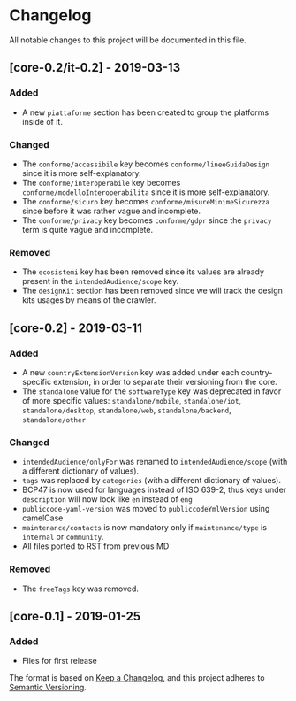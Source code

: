 # Changelog
All notable changes to this project will be documented in this file.

## [core-0.2/it-0.2] - 2019-03-13
### Added
- A new `piattaforme` section has been created to group the platforms inside of
  it.

### Changed
- The `conforme/accessibile` key becomes `conforme/lineeGuidaDesign` since it
  is more self-explanatory.
- The `conforme/interoperabile` key becomes `conforme/modelloInteroperabilita`
  since it is more self-explanatory.
- The `conforme/sicuro` key becomes `conforme/misureMinimeSicurezza` since
  before it was rather vague and incomplete.
- The `conforme/privacy` key becomes `conforme/gdpr` since the `privacy` term
  is quite vague and incomplete.

### Removed
- The `ecosistemi` key has been removed since its values are already present in
  the `intendedAudience/scope` key.
- The `designKit` section has been removed since we will track the design kits
  usages by means of the crawler.

## [core-0.2] - 2019-03-11
### Added
- A new `countryExtensionVersion` key was added under each country-specific extension, in order to separate their versioning from the core.
- The `standalone` value for the `softwareType` key was deprecated in favor of more specific values: `standalone/mobile`, `standalone/iot`, `standalone/desktop`, `standalone/web`, `standalone/backend`, `standalone/other`

### Changed
- `intendedAudience/onlyFor` was renamed to `intendedAudience/scope` (with a different dictionary of values).
- `tags` was replaced by `categories` (with a different dictionary of values).
- BCP47 is now used for languages instead of ISO 639-2, thus keys under `description` will now look like `en` instead of `eng`
- `publiccode-yaml-version` was moved to `publiccodeYmlVersion` using camelCase
- `maintenance/contacts` is now mandatory only if `maintenance/type` is `internal` or `community`.
- All files ported to RST from previous MD

### Removed
- The `freeTags` key was removed.

## [core-0.1] - 2019-01-25
### Added
- Files for first release

The format is based on [Keep a Changelog](https://keepachangelog.com/en/1.0.0/),
and this project adheres to [Semantic Versioning](https://semver.org/spec/v2.0.0.html).
